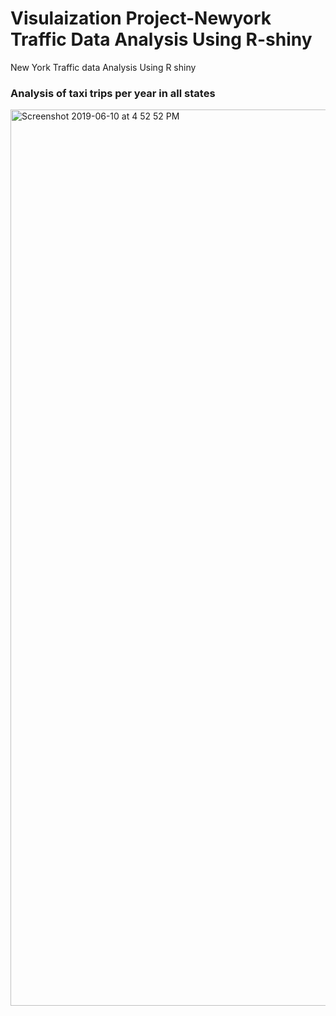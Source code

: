 # Visulaization Project-Newyork Traffic Data Analysis Using R-shiny
New York Traffic data Analysis Using R shiny

### Analysis of taxi trips per year in all states

<img width="1434" alt="Screenshot 2019-06-10 at 4 52 52 PM" src="https://user-images.githubusercontent.com/41659604/60444911-bed2cb80-9c3b-11e9-9022-85b86e2c6ed5.png">


